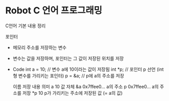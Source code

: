 # Robot C 언어 프로그래밍
C언어 기본 내용 정리

포인터
- 메모리 주소를 저장하는 변수
- 변수는 값을 저장하며, 포인터는 그 값이 저장된 위치를 저장

- Code
    int a = 10;   // 변수 a에 10이라는 값이 저장됨
    int *p;       // 포인터 p 선언 (int형 변수를 가리키는 포인터)
    p = &a;       // p에 a의 주소를 저장
    
    이름	저장 내용	    의미
    a	    10	           값 자체
    &a	    0x7ffee0...	   a의 주소
    p	    0x7ffee0...	   a의 주소를 저장
    *p	    10	           p가 가리키는 주소에 저장된 값 (= a의 값)